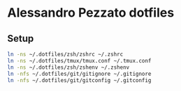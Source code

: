 # Alessandro Pezzato dotfiles

## Setup

```sh
ln -ns ~/.dotfiles/zsh/zshrc ~/.zshrc
ln -ns ~/.dotfiles/tmux/tmux.conf ~/.tmux.conf
ln -ns ~/.dotfiles/zsh/zshenv ~/.zshenv
ln -nfs ~/.dotfiles/git/gitignore ~/.gitignore
ln -nfs ~/.dotfiles/git/gitconfig ~/.gitconfig
```

